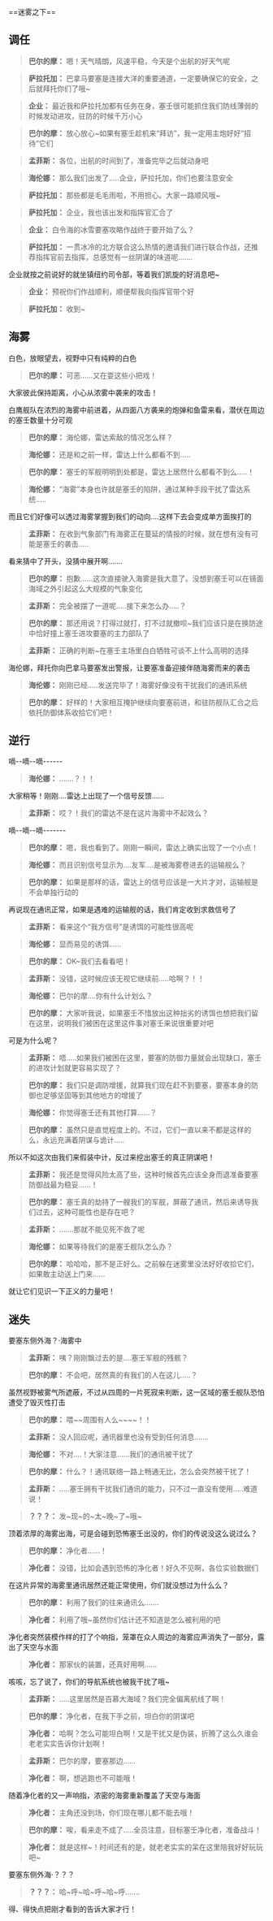 ==迷雾之下==

## 调任

> **巴尔的摩：**
> 嗯！天气晴朗，风速平稳，今天是个出航的好天气呢

> **萨拉托加：**
> 巴拿马要塞是连接大洋的重要通道，一定要确保它的安全，之后就拜托你们了哦~

> **企业：**
> 最近我和萨拉托加都有任务在身，塞壬很可能抓住我们防线薄弱的时候发动进攻，驻防的时候千万小心

> **巴尔的摩：**
> 放心放心~如果有塞壬趁机来“拜访”，我一定用主炮好好“招待”它们

> **孟菲斯：**
> 各位，出航的时间到了，准备完毕之后就动身吧

> **海伦娜：**
> 那么我们出发了.....企业，萨拉托加，你们也要注意安全

> **萨拉托加：**
> 那些都是毛毛雨啦，不用担心。大家一路顺风哦~

> **萨拉托加：**
> 企业，我也该出发和指挥官汇合了

> **企业：**
> 白令海的冰雪要塞攻略作战终于要开始了么？

> **萨拉托加：**
> 一贯冰冷的北方联合这么热情的邀请我们进行联合作战，还推荐指挥官前去指挥，总感觉有一丝阴谋的味道呢.......

企业就按之前说好的就坐镇纽约司令部，等着我们凯旋的好消息吧~

> **企业：**
> 预祝你们作战顺利，顺便帮我向指挥官带个好

> **萨拉托加：**
> 收到~

## 海雾

白色，放眼望去，视野中只有纯粹的白色

> **巴尔的摩：**
> 可恶......又在耍这些小把戏！

大家彼此保持距离，小心从浓雾中袭来的攻击！

白鹰舰队在浓烈的海雾中前进着，从四面八方袭来的炮弹和鱼雷来看，潜伏在周边的塞壬数量十分可观

> **巴尔的摩：**
> 海伦娜，雷达索敌的情况怎么样？

> **海伦娜：**
> 还是和之前一样，雷达上什么都看不到.....

> **巴尔的摩：**
> 塞壬的军舰明明到处都是，雷达上居然什么都看不到么.....！

> **海伦娜：**
> “海雾”本身也许就是塞壬的陷阱，通过某种手段干扰了雷达系统.....

而且它们好像可以透过海雾掌握到我们的动向....这样下去会变成单方面挨打的

> **孟菲斯：**
> 在收到气象部门有海雾正在蔓延的情报的时候，就在想有没有可能是塞壬的袭击.....

看来猜中了开头，没猜中展开啊.......

> **巴尔的摩：**
> 抱歉......这次直接驶入海雾是我大意了。没想到塞壬可以在镜面海域之外引起这么大规模的气象变化

> **孟菲斯：**
> 完全被摆了一道呢.....接下来怎么办.....？

> **巴尔的摩：**
> 那还用说？打得过就打，打不过就撤呗~我们应该只是在换防途中恰好撞上塞壬进攻要塞的主力部队了

> **孟菲斯：**
> 正确的判断~在塞壬主场里白白牺牲可谈不上什么高明的选择

海伦娜，拜托你向巴拿马要塞发出警报，让要塞准备迎接伴随海雾而来的袭击

> **海伦娜：**
> 刚刚已经.....发送完毕了！海雾好像没有干扰我们的通讯系统

> **巴尔的摩：**
> 好样的！大家相互掩护继续向要塞前进，和驻防舰队汇合之后依托防御体系收拾它们吧！

## 逆行

嘀--嘀--嘀------

> **海伦娜：**
> .......？！！

大家稍等！刚刚....雷达上出现了一个信号反馈......

> **孟菲斯：**
> 哎？！我们的雷达不是在这片海雾中不起效么？

嘀--嘀--嘀-------

> **巴尔的摩：**
> 嗯，我也看到了。刚刚一瞬间，雷达上确实出现了一个小点！

> **海伦娜：**
> 而且识别信号显示为....友军....是被海雾卷进去的运输舰么？

> **巴尔的摩：**
> 如果是那样的话，雷达上的信号应该是一大片才对，运输舰是不会单独行动的

再说现在通讯正常，如果是遇难的运输舰的话，我们肯定收到求救信号了

> **孟菲斯：**
> 看来这个“我方信号”是诱饵的可能性很高呢

> **海伦娜：**
> 显而易见的诱饵......

> **巴尔的摩：**
> OK~我们去看看吧！

> **孟菲斯：**
> 没错，这时候应该无视它继续前.....哈啊？！！

> **海伦娜：**
> 巴尔的摩....你有什么计划么？

> **巴尔的摩：**
> 大家听我说，如果塞壬不惜放出这种拙劣的诱饵也想把我们留在这里，说明我们被困在这里这件事对塞壬来说很重要对吧

可是为什么呢？

> **孟菲斯：**
> 唔.....如果我们被困在这里，要塞的防御力量就会出现缺口，塞壬的进攻计划就更容易实现了？

> **巴尔的摩：**
> 我们只是调防增援，就算我们现在赶不到要塞，要塞本身的防御也足够坚固等到其他地方的增援了

> **海伦娜：**
> 你觉得塞壬还有其他打算......？

> **巴尔的摩：**
> 虽然只是直觉程度上的。不过，它们一直以来不都是这样的么，永远充满着阴谋与诡计.....

所以不如这次由我们来假装中计，反过来挖出塞壬的真正阴谋吧！

> **孟菲斯：**
> 我还是觉得风险太高了些，这种时候首先应该全身而退准备要塞防御战最为稳妥......！

> **巴尔的摩：**
> 塞壬真的劫持了一艘我们的军舰，屏蔽了通讯，然后来诱导我们过去，这种可能性也是存在吧？

> **孟菲斯：**
> .......那就不能见死不救了呢

> **海伦娜：**
> 如果等待我们的是塞壬舰队怎么办？

> **巴尔的摩：**
> 哈哈哈，那不是正好么。之前躲在迷雾里没法好好收拾它们，如果敢主动送上门来......

就让它们见识一下正义的力量吧！

## 迷失

要塞东侧外海？·海雾中

> **孟菲斯：**
> 咦？刚刚飘过去的是....塞壬军舰的残骸？

> **巴尔的摩：**
> 不会吧，居然真的有我们的人在这儿.....？

虽然视野被雾气所遮蔽，不过从四周的一片死寂来判断，这一区域的塞壬舰队恐怕遭受了毁灭性打击

> **巴尔的摩：**
> 喂~~周围有人么<nowiki>~~~~</nowiki>！！

> **孟菲斯：**
> 没人回应呢，通讯器里也没有受到任何消息.......

> **海伦娜：**
> 不对....！大家注意......我们的通讯被干扰了

> **巴尔的摩：**
> 什么？！通讯联络一路上畅通无比，怎么会突然被干扰了！

> **孟菲斯：**
> .....塞壬拥有干扰我们通讯的能力，只不过一直没有使用.....难道说！

> **？？？：**
> 发~现~的~太~晚~了~哦~

顶着浓厚的海雾出海，可是会碰到恐怖塞壬出没的，你们的传说没这么说过么？

> **巴尔的摩：**
> 净化者......！

> **净化者：**
> 没错，比如会遇到恐怖的净化者！好久不见啊，各位实验数据们

在这片异常的海雾里通讯居然还能正常使用，你们就没想过为什么么？

> **巴尔的摩：**
> 利用了我们的往来通讯么.......

> **净化者：**
> 利用了哦~虽然你们估计还不知道是怎么被利用的吧

净化者突然装模作样的打了个响指，笼罩在众人周边的海雾应声消失了一部分，露出了天空与水面

> **净化者：**
> 那家伙的装置，还真好用啊......

咳咳，忘了说了，你们的导航系统也被我干扰了哦~

> **孟菲斯：**
> .....这里居然是百慕大海域？我们完全偏离航线了啊！

> **巴尔的摩：**
> 净化者，在我下手之前，坦白你的阴谋吧

> **净化者：**
> 哈啊？怎么可能坦白啊！又是干扰又是伪装，折腾了这么久谁会老老实实告诉你计划啊！

> **孟菲斯：**
> 巴尔的摩，要塞那边......

> **净化者：**
> 啊，想逃跑也不可能哦！

随着净化者的又一声响指，浓密的海雾重新覆盖了天空与海面

> **净化者：**
> 主角还没到场，你们现在哪儿都不能去哦！

> **巴尔的摩：**
> 唉，看来走不成了.....全员注意，目标塞壬净化者，准备战斗！

> **净化者：**
> 就是这样~！时间还有的是，就老老实实的呆在这里陪我好好玩玩吧~

要塞东侧外海·？？？

> **？？？：**
> 哈~呼~哈~呼~哈~呼.......

得、得快点把刚才看到的告诉大家才行！

